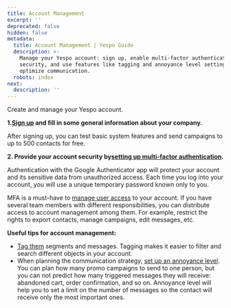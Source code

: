 ```yaml
---
title: Account Management
excerpt: ''
deprecated: false
hidden: false
metadata:
  title: Account Management | Yespo Guide
  description: >-
    Manage your Yespo account: sign up, enable multi-factor authentication for
    security, and use features like tagging and annoyance level settings to
    optimize communication.
  robots: index
next:
  description: ''
---
```

Create and manage your Yespo account. 

**1.[Sign up](https://docs.yespo.io/docs/how-to-sign-up) and fill in some general information about your company.**

After signing up, you can test basic system features and send campaigns to up to 500 contacts for free.

**2. Provide your account security by[setting up multi-factor authentication](https://docs.yespo.io/docs/how-set-multi-factor-authentication-mfa).**

Authentication with the Google Authenticator app will protect your account and its sensitive data from unauthorized access. Each time you log into your account, you will use a unique temporary password known only to you.

MFA is a must-have to [manage user access](https://docs.yespo.io/docs/user-management) to your account. If you have several team members with different responsibilities, you can distribute access to account management among them. For example, restrict the rights to export contacts, manage campaigns, edit messages, etc.

**Useful tips for account management:**

* [Tag them](https://docs.yespo.io/docs/how-add-tags) segments and messages. Tagging makes it easier to filter and search different objects in your account.
* When planning the communication strategy, [set up an annoyance level](https://docs.yespo.io/docs/management-campaign-frequency). You can plan how many promo campaigns to send to one person, but you can not predict how many triggered messages they will receive: abandoned cart, order confirmation, and so on. Annoyance level will help you to set a limit on the number of messages so the contact will receive only the most important ones.
